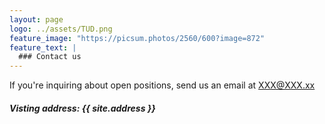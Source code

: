 ```yaml
---
layout: page
logo: ../assets/TUD.png
feature_image: "https://picsum.photos/2560/600?image=872"
feature_text: |
  ### Contact us
---
```


If you're inquiring about open positions, send us an email at <XXX@XXX.xx>

##### Visting address: {{ site.address }}
